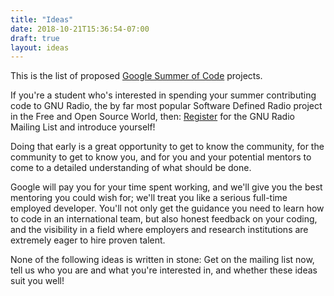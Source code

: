 ```yaml
---
title: "Ideas"
date: 2018-10-21T15:36:54-07:00
draft: true
layout: ideas
---
```


This is the list of proposed [Google Summer of
Code](https://summerofcode.withgoogle.com/) projects.

If you're a student who's interested in spending your summer contributing code
to GNU Radio, the by far most popular Software Defined Radio project in the Free
and Open Source World, then:
[Register](https://lists.gnu.org/mailman/listinfo/discuss-gnuradio) for the GNU
Radio Mailing List and introduce yourself!

Doing that early is a great opportunity to get to know the community, for the
community to get to know you, and for you and your potential mentors to come to
a detailed understanding of what should be done.

Google will pay you for your time spent working, and we'll give you the best
mentoring you could wish for; we'll treat you like a serious full-time employed
developer. You'll not only get the guidance you need to learn how to code in an
international team, but also honest feedback on your coding, and the visibility
in a field where employers and research institutions are extremely eager to hire
proven talent.

None of the following ideas is written in stone: Get on the mailing list now,
tell us who you are and what you're interested in, and whether these ideas suit
you well!
